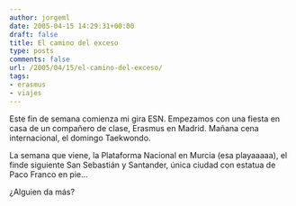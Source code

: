 ```yaml
---
author: jorgeml
date: 2005-04-15 14:29:31+00:00
draft: false
title: El camino del exceso
type: posts
comments: false
url: /2005/04/15/el-camino-del-exceso/
tags:
- erasmus
- viajes
---
```


Este fin de semana comienza mi gira ESN. Empezamos con una fiesta en casa de un compañero de clase, Erasmus en Madrid. Mañana cena internacional, el domingo Taekwondo.

La semana que viene, la Plataforma Nacional en Murcia (esa playaaaaa), el finde siguiente San Sebastián y Santander, única ciudad con estatua de Paco Franco en pie...

¿Alguien da más?
